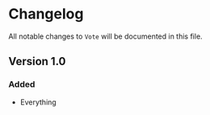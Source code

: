 # Changelog

All notable changes to `Vote` will be documented in this file.

## Version 1.0

### Added
- Everything
